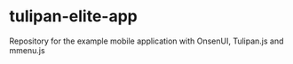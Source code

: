 # tulipan-elite-app
Repository for the example mobile application with OnsenUI, Tulipan.js and mmenu.js
